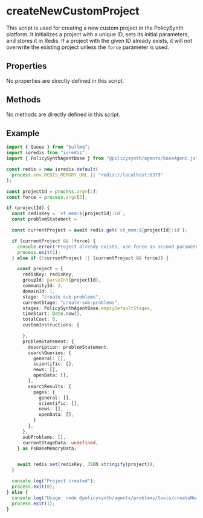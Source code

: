 # createNewCustomProject

This script is used for creating a new custom project in the PolicySynth platform. It initializes a project with a unique ID, sets its initial parameters, and stores it in Redis. If a project with the given ID already exists, it will not overwrite the existing project unless the `force` parameter is used.

## Properties

No properties are directly defined in this script.

## Methods

No methods are directly defined in this script.

## Example

```typescript
import { Queue } from "bullmq";
import ioredis from "ioredis";
import { PolicySynthAgentBase } from "@policysynth/agents/baseAgent.js";

const redis = new ioredis.default(
  process.env.REDIS_MEMORY_URL || "redis://localhost:6379"
);

const projectId = process.argv[2];
const force = process.argv[3];

if (projectId) {
  const redisKey = `st_mem:${projectId}:id`;
  const problemStatement = ``

  const currentProject = await redis.get(`st_mem:${projectId}:id`);

  if (currentProject && !force) {
    console.error("Project already exists, use force as second parameter to overwrite");
    process.exit(1);
  } else if (!currentProject || (currentProject && force)) {

    const project = {
      redisKey: redisKey,
      groupId: parseInt(projectId),
      communityId: 2,
      domainId: 1,
      stage: "create-sub-problems",
      currentStage: "create-sub-problems",
      stages: PolicySynthAgentBase.emptyDefaultStages,
      timeStart: Date.now(),
      totalCost: 0,
      customInstructions: {

      },
      problemStatement: {
        description: problemStatement,
        searchQueries: {
          general: [],
          scientific: [],
          news: [],
          openData: [],
        },
        searchResults: {
          pages: {
            general: [],
            scientific: [],
            news: [],
            openData: [],
          }
        },
      },
      subProblems: [],
      currentStageData: undefined,
    } as PsBaseMemoryData;


    await redis.set(redisKey, JSON.stringify(project));
  }

  console.log("Project created");
  process.exit(0);
} else {
  console.log("Usage: node @policysynth/agents/problems/tools/createNewCustomProject <projectId>");
  process.exit(1);
}
```